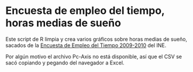 # Encuesta de empleo del tiempo, horas medias de sueño
Este script de R limpia y crea varios gráficos sobre horas medias de sueño, sacados de la [Encuesta de Empleo del Tiempo 2009-2010](http://www.ine.es/dyngs/INEbase/es/operacion.htm?c=Estadistica_C&cid=1254736176815&menu=resultados&idp=1254735976608) del INE.

Por algún motivo el archivo Pc-Axis no está disponible, así que el CSV se sacó copiando y pegando del navegador a Excel.